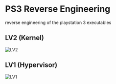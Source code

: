 # PS3 Reverse Engineering
reverse engineering of the playstation 3 executables


## LV2 (Kernel)
![LV2](https://user-images.githubusercontent.com/9206290/163775894-29bf0bb6-90d2-453a-9146-021ed5d18d3a.PNG)


## LV1 (Hypervisor)
![LV1](https://user-images.githubusercontent.com/9206290/163775900-cdadbe48-61b1-4cb6-80a6-048e12b94023.PNG)
